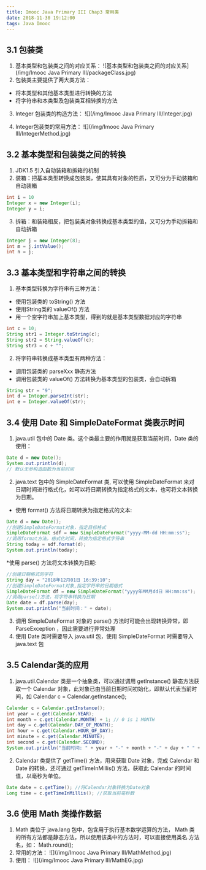 ```yaml
---
title: Imooc Java Primary III Chap3 常用类
date: 2018-11-30 19:12:00
tags: Java Imooc
---
```


## 3.1 包装类

1. 基本类型和包装类之间的对应关系：
![基本类型和包装类之间的对应关系](/img/Imooc Java Primary III/packageClass.jpg)
2. 包装类主要提供了两大类方法：
  * 将本类型和其他基本类型进行转换的方法
  * 将字符串和本类型及包装类互相转换的方法

3. Integer 包装类的构造方法：
![](/img/Imooc Java Primary III/Integer.jpg)

4. Integer包装类的常用方法：
![](/img/Imooc Java Primary III/IntegerMethod.jpg)

## 3.2 基本类型和包装类之间的转换

1. JDK1.5 引入自动装箱和拆箱的机制
2. 装箱：把基本类型转换成包装类，使其具有对象的性质，又可分为手动装箱和自动装箱
```java
int i = 10
Integer x = new Integer(i);
Integer y = i;
```
3. 拆箱：和装箱相反，把包装类对象转换成基本类型的值，又可分为手动拆箱和自动拆箱
```java
Integer j = new Integer(8);
int m = j.intValue();
int n = j;
```

## 3.3 基本类型和字符串之间的转换

1. 基本类型转换为字符串有三种方法：
  * 使用包装类的 toString() 方法
  * 使用String类的 valueOf() 方法
  * 用一个空字符串加上基本类型，得到的就是基本类型数据对应的字符串
```java
int c = 10;
String str1 = Integer.toString(c);
String str2 = String.valueOf(c);
String str3 = c + "";
```

2. 将字符串转换成基本类型有两种方法：
  * 调用包装类的 parseXxx 静态方法
  * 调用包装类的 valueOf() 方法转换为基本类型的包装类，会自动拆箱
```java
String str = "9";
int d = Integer.parseInt(str);
int e = Integer.valueOf(str);
```

## 3.4 使用 Date 和 SimpleDateFormat 类表示时间

1. java.util 包中的 Date 类。这个类最主要的作用就是获取当前时间，Date 类的使用：
```java
Date d = new Date();
System.out.println(d);
// 默认无参构造函数为当前时间
```
2. java.text 包中的 SimpleDateFormat 类, 可以使用 SimpleDateFormat 来对日期时间进行格式化，如可以将日期转换为指定格式的文本，也可将文本转换为日期。
  * 使用 format() 方法将日期转换为指定格式的文本:

  ```java
  Date d = new Date();
  //创建SimpleDateFormat对象，指定目标格式
  SimpleDateFormat sdf = new SimpleDateFormat("yyyy-MM-dd HH:mm:ss");
  //调用format方法，格式化时间，转换为指定格式字符串
  String today = sdf.format(d);
  System.out.println(today);
  ```

  *使用 parse() 方法将文本转换为日期:

  ```java
  //创建日期格式的字符
  String day = "2018年12月01日 16:39:10";
  //创建SimpleDateFormat对象,指定字符串的日期格式
  SimpleDateFormat df = new SimpleDateFormat("yyyy年MM月dd日 HH:mm:ss");
  //调用parse()方法，将字符串转换为日期
  Date date = df.parse(day);
  System.out.println("当前时间：" + date);
  ```

3. 调用 SimpleDateFormat 对象的 parse() 方法时可能会出现转换异常，即 ParseException ，因此需要进行异常处理
4. 使用 Date 类时需要导入 java.util 包，使用 SimpleDateFormat 时需要导入 java.text 包

## 3.5 Calendar类的应用

1. java.util.Calendar 类是一个抽象类，可以通过调用 getInstance() 静态方法获取一个 Calendar 对象，此对象已由当前日期时间初始化，即默认代表当前时间，如 Calendar c = Calendar.getInstance();
```java
Calendar c = Calendar.getInstance();
int year = c.get(Calendar.YEAR);
int month = c.get(Calendar.MONTH) + 1; // 0 is 1 MONTH
int day = c.get(Calendar.DAY_OF_MONTH);
int hour = c.get(Calendar.HOUR_OF_DAY);
int minute = c.get(Calendar.MINUTE);
int second = c.get(Calendar.SECOND);
System.out.println("当前时间: " + year + "-" + month + "-" + day + " " + hour + ":" + minute + ":" + second);
```

2. Calendar 类提供了 getTime() 方法，用来获取 Date 对象，完成 Calendar 和 Date 的转换，还可通过 getTimeInMillis() 方法，获取此 Calendar 的时间值，以毫秒为单位。
```java
Date date = c.getTime(); //将Calendar对象转换为Date对象
Long time = c.getTimeInMillis(); //获取当前毫秒数
```

## 3.6 使用 Math 类操作数据

1. Math 类位于 java.lang 包中，包含用于执行基本数学运算的方法， Math 类的所有方法都是静态方法，所以使用该类中的方法时，可以直接使用类名.方法名，如： Math.round();
2. 常用的方法：
![](/img/Imooc Java Primary III/MathMethod.jpg)
3. 使用：
![](/img/Imooc Java Primary III/MathEG.jpg)
